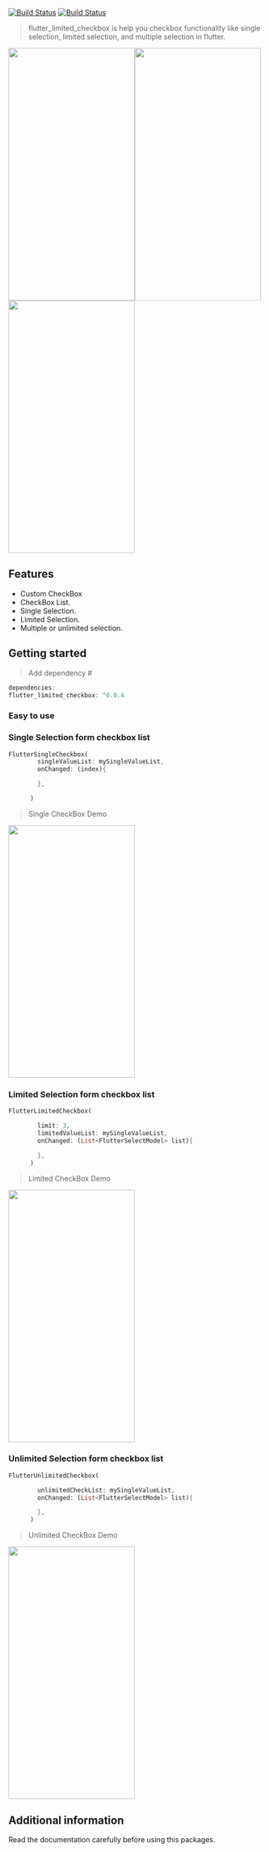 <!-- 
This README describes the package. If you publish this package to pub.dev,
this README's contents appear on the landing page for your package.

For information about how to write a good package README, see the guide for
[writing package pages](https://dart.dev/guides/libraries/writing-package-pages). 

For general information about developing packages, see the Dart guide for
[creating packages](https://dart.dev/guides/libraries/create-library-packages)
and the Flutter guide for
[developing packages and plugins](https://flutter.dev/developing-packages). 
-->
[![Build Status](https://github.com/dart-lang/pub/workflows/Dart%20CI/badge.svg)](https://github.com/dart-lang/pub/actions/workflows/test.yaml?query=workflow%3A%22Dart+CI%22+branch%3Amaster)
[![Build Status](https://travis-ci.org/joemccann/dillinger.svg?branch=master)](https://travis-ci.org/joemccann/dillinger)

> flutter_limited_checkbox is help you checkbox functionality like single selection, limited selection, and multiple selection in flutter.


<img src="https://cricket.mobilestorebd.com/images/tempImage/single.gif" width="250" height="500"><img src="https://cricket.mobilestorebd.com/images/tempImage/limited.gif" width="250" height="500"><img src="https://cricket.mobilestorebd.com/images/tempImage/unlimited.gif" width="250" height="500">

## Features

  * Custom CheckBox
  * CheckBox List.
  * Single Selection.
  * Limited Selection.
  * Multiple or unlimited selection.

## Getting started

> Add dependency #

```dart
dependencies:
flutter_limited_checkbox: ^0.0.4
```

### Easy to use


### Single Selection form checkbox list
```dart
FlutterSingleCheckbox(
        singleValueList: mySingleValueList,
        onChanged: (index){

        },

      )
```
> Single CheckBox Demo
<img src="https://cricket.mobilestorebd.com/images/tempImage/single.gif" width="250" height="500">

### Limited Selection form checkbox list
```dart
FlutterLimitedCheckbox(

        limit: 3,
        limitedValueList: mySingleValueList,
        onChanged: (List<FlutterSelectModel> list){

        },
      )
```
> Limited CheckBox Demo
<img src="https://cricket.mobilestorebd.com/images/tempImage/limited.gif" width="250" height="500" />


### Unlimited Selection form checkbox list

```dart
FlutterUnlimitedCheckbox(

        unlimitedCheckList: mySingleValueList,
        onChanged: (List<FlutterSelectModel> list){

        },
      )
```

> Unlimited CheckBox Demo
<img src="https://cricket.mobilestorebd.com/images/tempImage/unlimited.gif" width="250" height="500" />



## Additional information

Read the documentation carefully before using this packages.
